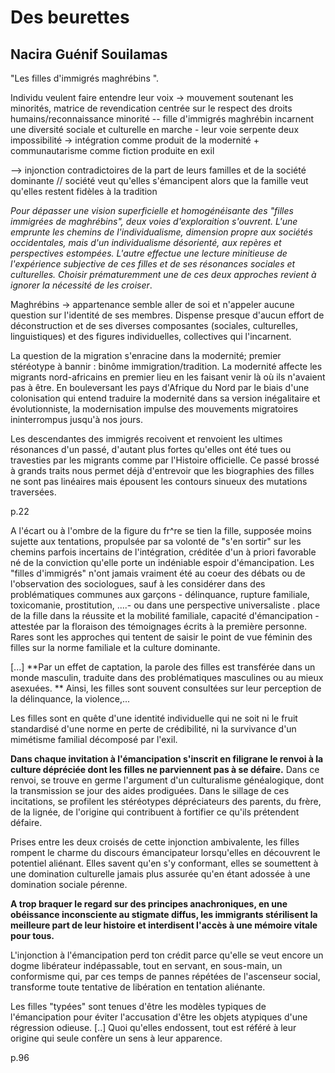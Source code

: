 # Des beurettes

## Nacira Guénif Souilamas

 "Les filles d'immigrés maghrébins ".



Individu veulent faire entendre leur voix -> mouvement soutenant les minorités, matrice de revendication centrée sur le respect des droits humains/reconnaissance minorité -- fille d'immigrés maghrébin incarnent une diversité sociale et culturelle en marche - leur voie serpente deux impossibilité -> intégration comme produit de la modernité + communautarisme comme fiction produite en exil

--> injonction contradictoires de la part de leurs familles et de la société dominante // société veut qu'elles s'émancipent alors que la famille veut qu'elles restent fidèles à la tradition



*Pour dépasser une vision superficielle et homogénéisante des "filles immigrées de maghrébins", deux voies d'exploraition s'ouvrent. L'une emprunte les chemins de l'individualisme, dimension propre aux sociétés occidentales, mais d'un individualisme désorienté, aux repères et perspectives estompées. L'autre effectue une lecture minitieuse de l'expérience subjective de ces filles et de ses résonances sociales et culturelles. Choisir prématuremment une de ces deux approches revient à ignorer la nécessité de les croiser*.



Maghrébins -> appartenance semble aller de soi et n'appeler aucune question sur l'identité de ses membres. Dispense presque d'aucun effort de déconstruction et de ses diverses composantes (sociales, culturelles, linguistiques) et des figures individuelles, collectives qui l'incarnent. 

La question de la migration s'enracine dans la modernité; premier stéréotype à bannir : binôme immigration/tradition. La modernité affecte les migrants nord-africains en premier lieu en les faisant venir là où ils n'avaient pas à être. En bouleversant les pays d'Afrique du Nord par le biais d'une colonisation qui entend traduire la modernité dans sa version inégalitaire et évolutionniste, la modernisation impulse des mouvements migratoires ininterrompus jusqu'à nos jours. 



Les descendantes des immigrés recoivent et renvoient les ultimes résonances d'un passé, d'autant plus fortes qu'elles ont été tues ou travesties par les migrants comme par l'Histoire officielle. Ce passé brossé à grands traits nous permet déjà d'entrevoir que les biographies des filles ne sont pas linéaires mais épousent les contours sinueux des mutations traversées. 

p.22

A l'écart ou à l'ombre de la figure du fr^re se tien la fille, supposée moins sujette aux tentations, propulsée par sa volonté de "s'en sortir" sur les chemins parfois incertains de l'intégration, créditée d'un à priori favorable né de la conviction qu'elle porte un indéniable espoir d'émancipation. Les "filles d'immigrés" n'ont jamais vraiment été au coeur des débats ou de l'observation des sociologues, sauf à les considérer dans des problématiques communes aux garçons - délinquance, rupture familiale, toxicomanie, prostitution, ....- ou dans une perspective universaliste . place de la fille dans la réussite et la mobilité familiale, capacité d'émancipation - attestée par la floraison des témoignages écrits à la première personne. Rares sont les approches qui tentent de saisir le point de vue féminin des filles sur la norme familiale et la culture dominante. 

[...] **Par un effet de captation, la parole des filles est transférée dans un monde masculin, traduite dans des problématiques masculines ou au mieux asexuées. ** Ainsi, les filles sont souvent consultées sur leur perception de la délinquance, la violence,...



Les filles sont en quête d'une identité individuelle qui ne soit ni le fruit standardisé d'une norme en perte de crédibilité, ni la survivance d'un mimétisme familial décomposé par l'exil.

**Dans chaque invitation à l'émancipation s'inscrit en filigrane le renvoi à la culture dépréciée dont les filles ne parviennent pas à se défaire.** Dans ce renvoi, se trouve en germe l'argument d'un culturalisme généalogique, dont la transmission se jour des aides prodiguées. Dans le sillage de ces incitations, se profilent les stéréotypes dépréciateurs des parents, du frère, de la lignée, de l'origine qui contribuent à fortifier ce qu'ils prétendent défaire. 

Prises entre les deux croisés de cette injonction ambivalente, les filles rompent le charme du discours émancipateur lorsqu'elles en découvrent le potentiel aliénant. Elles savent qu'en s'y conformant, elles se soumettent à une domination culturelle jamais plus assurée qu'en étant adossée à une domination sociale pérenne. 

**A trop braquer le regard sur des principes anachroniques, en une obéissance inconsciente au stigmate diffus, les immigrants stérilisent la meilleure part de leur histoire et interdisent l'accès à une mémoire vitale pour tous.**

L'injonction à l'émancipation perd ton crédit parce qu'elle se veut encore un dogme libérateur indépassable, tout en servant, en sous-main, un conformisme qui, par ces temps de pannes répétées de l'ascenseur social, transforme toute tentative de libération en tentation aliénante. 



Les filles "typées" sont tenues d'être les modèles typiques de l'émancipation pour éviter l'accusation d'être les objets atypiques d'une régression odieuse. [..] Quoi qu'elles endossent, tout est référé à leur origine qui seule confère un sens à leur apparence. 

p.96



 
